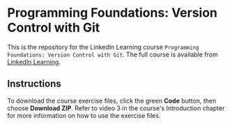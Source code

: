 # Programming Foundations: Version Control with Git
This is the repository for the LinkedIn Learning course `Programming Foundations: Version Control with Git`. The full course is available from [LinkedIn Learning][lil-course-url].

## Instructions
To download the course exercise files, click the green **Code** button, then choose **Download ZIP**.
Refer to video 3 in the course's Introduction chapter for more information on how to use the exercise files.

[0]: # (Replace these placeholder URLs with actual course URLs)

[lil-course-url]: https://www.linkedin.com/learning/
[lil-thumbnail-url]: http://

